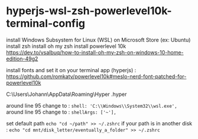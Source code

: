 # hyperjs-wsl-zsh-powerlevel10k-terminal-config

install Windows Subsystem for Linux (WSL) on Microsoft Store (ex: Ubuntu)
install zsh
install oh my zsh
install powerlevel 10k
https://dev.to/vsalbuq/how-to-install-oh-my-zsh-on-windows-10-home-edition-49g2

install fonts and set it on your terminal app (hyperjs) :
https://github.com/romkatv/powerlevel10k#meslo-nerd-font-patched-for-powerlevel10k


C:\Users\Johann\AppData\Roaming\Hyper
.hyper

around line 95 change to :
        `shell: 'C:\\Windows\\System32\\wsl.exe',`       
around line 95 change to :
        `shellArgs: ['~'],`
       
set default path
        `echo "cd ~/path" >> ~/.zshrc`
if your path is in another disk :
        `echo "cd mnt/disk_letter/eventually_a_folder" >> ~/.zshrc`
